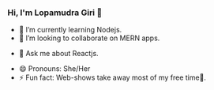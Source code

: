 ### Hi, I'm Lopamudra Giri 👋

<!--- 🔭 I’m currently working on Front ReactJS.-->
- 🌱 I’m currently learning Nodejs.
- 👯 I’m looking to collaborate on MERN apps.
<!--- 🤔 I’m looking for help with ...-->
- 💬 Ask me about Reactjs.
<!--- 📫 How to reach me: ...-->
- 😄 Pronouns: She/Her
- ⚡ Fun fact: Web-shows take away most of my free time🌚.
